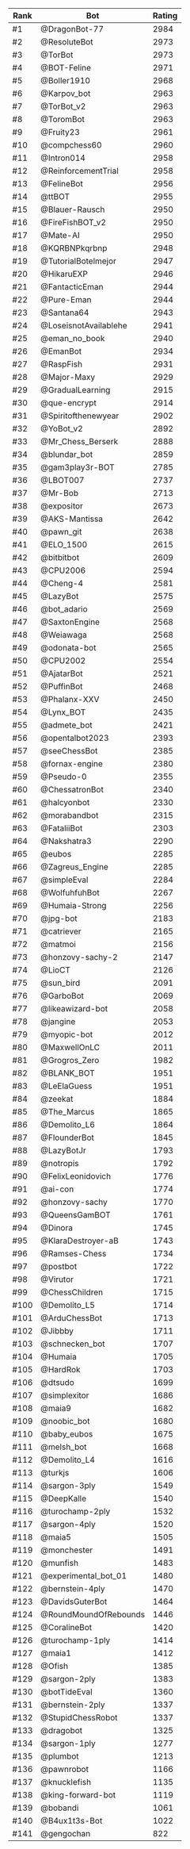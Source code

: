 Rank|Bot|Rating
---|---|---
#1|@DragonBot-77|2984
#2|@ResoluteBot|2973
#3|@TorBot|2973
#4|@BOT-Feline|2971
#5|@Boller1910|2968
#6|@Karpov_bot|2963
#7|@TorBot_v2|2963
#8|@ToromBot|2963
#9|@Fruity23|2961
#10|@compchess60|2960
#11|@Intron014|2958
#12|@ReinforcementTrial|2958
#13|@FelineBot|2956
#14|@ttBOT|2955
#15|@Blauer-Rausch|2950
#16|@FireFishBOT_v2|2950
#17|@Mate-AI|2950
#18|@KQRBNPkqrbnp|2948
#19|@TutorialBotelmejor|2947
#20|@HikaruEXP|2946
#21|@FantacticEman|2944
#22|@Pure-Eman|2944
#23|@Santana64|2943
#24|@LoseisnotAvailablehe|2941
#25|@eman_no_book|2940
#26|@EmanBot|2934
#27|@RaspFish|2931
#28|@Major-Maxy|2929
#29|@GradualLearning|2915
#30|@que-encrypt|2914
#31|@Spiritofthenewyear|2902
#32|@YoBot_v2|2892
#33|@Mr_Chess_Berserk|2888
#34|@blundar_bot|2859
#35|@gam3play3r-BOT|2785
#36|@LBOT007|2737
#37|@Mr-Bob|2713
#38|@expositor|2673
#39|@AKS-Mantissa|2642
#40|@pawn_git|2638
#41|@ELO_1500|2615
#42|@bitbitbot|2609
#43|@CPU2006|2594
#44|@Cheng-4|2581
#45|@LazyBot|2575
#46|@bot_adario|2569
#47|@SaxtonEngine|2568
#48|@Weiawaga|2568
#49|@odonata-bot|2565
#50|@CPU2002|2554
#51|@AjatarBot|2521
#52|@PuffinBot|2468
#53|@Phalanx-XXV|2450
#54|@Lynx_BOT|2435
#55|@admete_bot|2421
#56|@opentalbot2023|2393
#57|@seeChessBot|2385
#58|@fornax-engine|2380
#59|@Pseudo-0|2355
#60|@ChessatronBot|2340
#61|@halcyonbot|2330
#62|@morabandbot|2315
#63|@FataliiBot|2303
#64|@Nakshatra3|2290
#65|@eubos|2285
#66|@Zagreus_Engine|2285
#67|@simpleEval|2284
#68|@WolfuhfuhBot|2267
#69|@Humaia-Strong|2256
#70|@jpg-bot|2183
#71|@catriever|2165
#72|@matmoi|2156
#73|@honzovy-sachy-2|2147
#74|@LioCT|2126
#75|@sun_bird|2091
#76|@GarboBot|2069
#77|@likeawizard-bot|2058
#78|@jangine|2053
#79|@myopic-bot|2012
#80|@MaxwellOnLC|2011
#81|@Grogros_Zero|1982
#82|@BLANK_BOT|1951
#83|@LeElaGuess|1951
#84|@zeekat|1884
#85|@The_Marcus|1865
#86|@Demolito_L6|1864
#87|@FlounderBot|1845
#88|@LazyBotJr|1793
#89|@notropis|1792
#90|@FelixLeonidovich|1776
#91|@ai-con|1774
#92|@honzovy-sachy|1770
#93|@QueensGamBOT|1761
#94|@Dinora|1745
#95|@KlaraDestroyer-aB|1743
#96|@Ramses-Chess|1734
#97|@postbot|1722
#98|@Virutor|1721
#99|@ChessChildren|1715
#100|@Demolito_L5|1714
#101|@ArduChessBot|1713
#102|@Jibbby|1711
#103|@schnecken_bot|1707
#104|@Humaia|1705
#105|@HardRok|1703
#106|@dtsudo|1699
#107|@simplexitor|1686
#108|@maia9|1682
#109|@noobic_bot|1680
#110|@baby_eubos|1675
#111|@melsh_bot|1668
#112|@Demolito_L4|1616
#113|@turkjs|1606
#114|@sargon-3ply|1549
#115|@DeepKalle|1540
#116|@turochamp-2ply|1532
#117|@sargon-4ply|1520
#118|@maia5|1505
#119|@monchester|1491
#120|@munfish|1483
#121|@experimental_bot_01|1480
#122|@bernstein-4ply|1470
#123|@DavidsGuterBot|1464
#124|@RoundMoundOfRebounds|1446
#125|@CoralineBot|1420
#126|@turochamp-1ply|1414
#127|@maia1|1412
#128|@Ofish|1385
#129|@sargon-2ply|1383
#130|@botTideEval|1360
#131|@bernstein-2ply|1337
#132|@StupidChessRobot|1337
#133|@dragobot|1325
#134|@sargon-1ply|1277
#135|@plumbot|1213
#136|@pawnrobot|1166
#137|@knucklefish|1135
#138|@king-forward-bot|1119
#139|@bobandi|1061
#140|@B4ux1t3s-Bot|1022
#141|@gengochan|822
